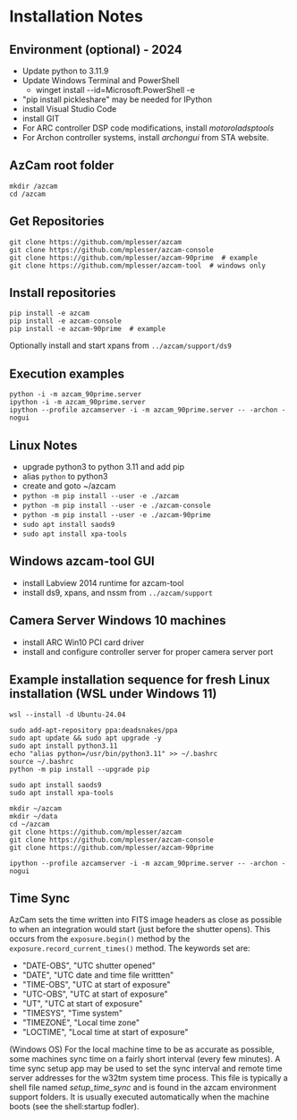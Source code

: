 # Installation Notes

## Environment (optional) - 2024
  - Update python to 3.11.9
  - Update Windows Terminal and PowerShell
    - winget install --id=Microsoft.PowerShell -e 
  - "pip install pickleshare" may be needed for IPython
  - install Visual Studio Code
  - install GIT
  - For ARC controller DSP code modifications, install *motoroladsptools*
  - For Archon controller systems, install *archongui* from STA website.


## AzCam root folder
```shell
mkdir /azcam
cd /azcam
```

## Get Repositories
```shell
git clone https://github.com/mplesser/azcam
git clone https://github.com/mplesser/azcam-console
git clone https://github.com/mplesser/azcam-90prime  # example
git clone https://github.com/mplesser/azcam-tool  # windows only
```

## Install repositories
```shell
pip install -e azcam
pip install -e azcam-console
pip install -e azcam-90prime  # example
```

Optionally install and start xpans from `../azcam/support/ds9`

## Execution examples
```shell
python -i -m azcam_90prime.server
ipython -i -m azcam_90prime.server
ipython --profile azcamserver -i -m azcam_90prime.server -- -archon -nogui
```

## Linux Notes
- upgrade python3 to python 3.11 and add pip
- alias `python` to python3
- create and goto ~/azcam
- `python -m pip install --user -e ./azcam`
- `python -m pip install --user -e ./azcam-console`
- `python -m pip install --user -e ./azcam-90prime`
- `sudo apt install saods9`
- `sudo apt install xpa-tools`

## Windows azcam-tool GUI
- install Labview 2014 runtime for azcam-tool
- install ds9, xpans, and nssm from `../azcam/support`

## Camera Server Windows 10 machines
- install ARC Win10 PCI card driver
- install and configure controller server for proper camera server port

## Example installation sequence for fresh Linux installation (WSL under Windows 11)

```shell
wsl --install -d Ubuntu-24.04

sudo add-apt-repository ppa:deadsnakes/ppa
sudo apt update && sudo apt upgrade -y
sudo apt install python3.11
echo "alias python=/usr/bin/python3.11" >> ~/.bashrc
source ~/.bashrc
python -m pip install --upgrade pip

sudo apt install saods9
sudo apt install xpa-tools

mkdir ~/azcam
mkdir ~/data
cd ~/azcam
git clone https://github.com/mplesser/azcam
git clone https://github.com/mplesser/azcam-console
git clone https://github.com/mplesser/azcam-90prime

ipython --profile azcamserver -i -m azcam_90prime.server -- -archon -nogui
```

## Time Sync
AzCam sets the time written into FITS image headers as close as possible to when an integration would start (just before the shutter opens). This occurs from the `exposure.begin()` method by the `exposure.record_current_times()` method. The keywords set are:

  - "DATE-OBS", "UTC shutter opened"
  - "DATE", "UTC date and time file writtten"
  - "TIME-OBS", "UTC at start of exposure"
  - "UTC-OBS", "UTC at start of exposure"
  - "UT", "UTC at start of exposure"
  - "TIMESYS", "Time system"
  - "TIMEZONE", "Local time zone"
  - "LOCTIME", "Local time at start of exposure"

(Windows OS) For the local machine time to be as accurate as possible, some machines sync time on a fairly short interval (every few minutes). A time sync setup app may be used to set the sync interval and remote time server addresses for the w32tm system time process. This file is typically a shell file named *setup_time_sync* and is found in the azcam environment support folders. It is usually executed automatically when the machine boots (see the shell:startup fodler).
